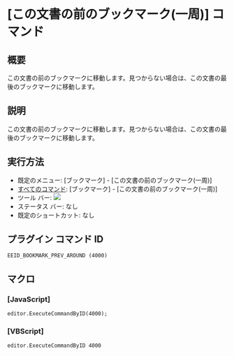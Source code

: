 # \[この文書の前のブックマーク(一周)\] コマンド

## 概要

この文書の前のブックマークに移動します。見つからない場合は、この文書の最後のブックマークに移動します。

## 説明

この文書の前のブックマークに移動します。見つからない場合は、この文書の最後のブックマークに移動します。

## 実行方法

- 既定のメニュー: \[ブックマーク\] \- \[この文書の前のブックマーク(一周)\]
- [すべてのコマンド](../../glossary/allcommands): \[ブックマーク\] \- \[この文書の前のブックマーク(一周)\]
- ツール バー: ![](../../images/bookmarkprevwithin..png)
- ステータス バー: なし
- 既定のショートカット: なし

## プラグイン コマンド ID

```
EEID_BOOKMARK_PREV_AROUND (4000)
```

## マクロ

### \[JavaScript\]

```
editor.ExecuteCommandByID(4000);
```

### \[VBScript\]

```
editor.ExecuteCommandByID 4000
```
